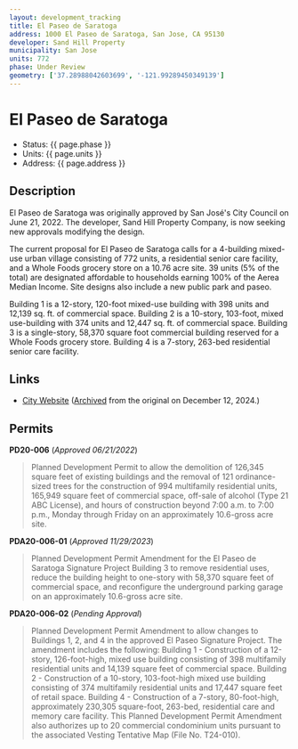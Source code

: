 ```yaml
---
layout: development_tracking
title: El Paseo de Saratoga
address: 1000 El Paseo de Saratoga, San Jose, CA 95130
developer: Sand Hill Property
municipality: San Jose
units: 772
phase: Under Review
geometry: ['37.28988042603699', '-121.99289450349139']
---
```

# El Paseo de Saratoga
- Status: {{ page.phase }}
- Units: {{ page.units }}
- Address: {{ page.address }}

## Description
El Paseo de Saratoga was originally approved by San José's City Council on June 21, 2022. The developer, Sand Hill Property Company, is now seeking new approvals modifying the design.

The current proposal for El Paseo de Saratoga calls for a 4-building mixed-use urban village consisting of 772 units, a residential senior care facility, and a Whole Foods grocery store on a 10.76 acre site. 39 units (5% of the total) are designated affordable to households earning 100% of the Aerea Median Income. Site designs also include a new public park and paseo.

Building 1 is a 12-story, 120-foot mixed-use building with 398 units and 12,139 sq. ft. of commercial space. Building 2 is a 10-story, 103-foot, mixed use-building with 374 units and 12,447 sq. ft. of commercial space. Building 3 is a single-story, 58,370 square foot commercial building reserved for a Whole Foods grocery store. Building 4 is a 7-story, 263-bed residential senior care facility.

## Links 
- [City Website](https://www.sanjoseca.gov/your-government/departments-offices/planning-building-code-enforcement/planning-division/major-development-projects/el-paseo-and-saratoga-ave-mixed-use-village) ([Archived](https://web.archive.org/web/20241210002007/https://www.sanjoseca.gov/your-government/departments-offices/planning-building-code-enforcement/planning-division/major-development-projects/el-paseo-and-saratoga-ave-mixed-use-village) from the original on December 12, 2024.)

## Permits
**PD20-006** (*Approved 06/21/2022*)
>Planned Development Permit to allow the demolition of 126,345 square feet of existing buildings and the removal of 121 ordinance-sized trees for the construction of 994 multifamily residential units, 165,949 square feet of commercial space, off-sale of alcohol (Type 21 ABC License), and hours of construction beyond 7:00 a.m. to 7:00 p.m., Monday through Friday on an approximately 10.6-gross acre site.

**PDA20-006-01** (*Approved 11/29/2023*)
>Planned Development Permit Amendment for the El Paseo de Saratoga Signature Project Building 3 to remove residential uses, reduce the building height to one-story with 58,370 square feet of commercial space, and reconfigure the underground parking garage on an approximately 10.6-gross acre site.

**PDA20-006-02** (*Pending Approval*)
>Planned Development Permit Amendment to allow changes to Buildings 1, 2, and 4 in the approved El Paseo Signature Project. The amendment includes the following: Building 1 - Construction of a 12-story, 126-foot-high, mixed use building consisting of 398 multifamily residential units and 14,139 square feet of commercial space. Building 2 - Construction of a 10-story, 103-foot-high mixed use building consisting of 374 multifamily residential units and 17,447 square feet of retail space. Building 4 - Construction of a 7-story, 80-foot-high, approximately 230,305 square-foot, 263-bed, residential care and memory care facility. This Planned Development Permit Amendment also authorizes up to 20 commercial condominium units pursuant to the associated Vesting Tentative Map (File No. T24-010).



